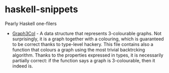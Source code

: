 # haskell-snippets
Pearly Haskell one-filers

- [Graph3Col](Graph3Col.hs) - A data structure that represents 3-colourable graphs. Not surprisingly, it is a graph together with a colouring, which is guaranteed to be correct thanks to type-level hackery. This file contains also a function that colours a graph using the most trivial backtrcking algorithm. Thanks to the properties expressed in types, it is necessarily partially correct: if the function says a graph is 3-colourable, then it indeed is.
